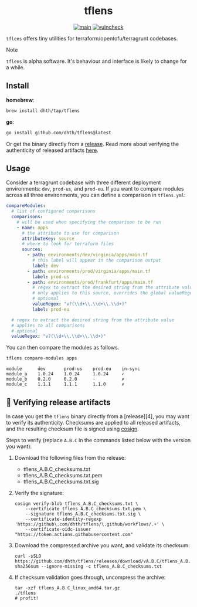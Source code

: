 <p align="center">
  <h1 align="center">tflens</h1>
  <p align="center">
    <a href="https://github.com/dhth/tflens/actions/workflows/main.yml"><img alt="main" src="https://img.shields.io/github/actions/workflow/status/dhth/tflens/main.yml?style=flat-square"></a>
    <a href="https://github.com/dhth/tflens/actions/workflows/vulncheck.yml"><img alt="vulncheck" src="https://img.shields.io/github/actions/workflow/status/dhth/tflens/vulncheck.yml?style=flat-square&label=vulncheck"></a>
  </p>
</p>

`tflens` offers tiny utilities for terraform/opentofu/terragrunt codebases.

> [!NOTE]
> `tflens` is alpha software. It's behaviour and interface is likely to change
> for a while.

Install
---

**homebrew**:

```sh
brew install dhth/tap/tflens
```

**go**:

```sh
go install github.com/dhth/tflens@latest
```

Or get the binary directly from a [release][1]. Read more about verifying the
authenticity of released artifacts [here](#-verifying-release-artifacts).

Usage
---

Consider a terragrunt codebase with three different deployment environments:
`dev`, `prod-us`, and `prod-eu`. If you want to compare modules across all three
environments, you can define a comparison in `tflens.yml`:

```yaml
compareModules:
  # list of configured comparisons
  comparisons:
    # will be used when specifying the comparison to be run
    - name: apps
      # the attribute to use for comparison
      attributeKey: source
      # where to look for terraform files
      sources:
        - path: environments/dev/virginia/apps/main.tf
          # this label will appear in the comparison output
          label: dev
        - path: environments/prod/virginia/apps/main.tf
          label: prod-us
        - path: environments/prod/frankfurt/apps/main.tf
          # regex to extract the desired string from the attribute value
          # only applies to this source, overrides the global valueRegex
          # optional
          valueRegex: "v?(\\d+\\.\\d+\\.\\d+)"
          label: prod-eu

  # regex to extract the desired string from the attribute value
  # applies to all comparisons
  # optional
  valueRegex: "v?(\\d+\\.\\d+\\.\\d+)"
```

You can then compare the modules as follows.

```bash
tflens compare-modules apps
```

```text
module      dev       prod-us    prod-eu    in-sync
module_a    1.0.24    1.0.24     1.0.24     ✓
module_b    0.2.0     0.2.0      -          ✗
module_c    1.1.1     1.1.1      1.1.0      ✗
```

🔐 Verifying release artifacts
---

In case you get the `tflens` binary directly from a [release][4], you may want to
verify its authenticity. Checksums are applied to all released artifacts, and
the resulting checksum file is signed using
[cosign](https://docs.sigstore.dev/cosign/installation/).

Steps to verify (replace `A.B.C` in the commands listed below with the version
you want):

1. Download the following files from the release:

    - tflens_A.B.C_checksums.txt
    - tflens_A.B.C_checksums.txt.pem
    - tflens_A.B.C_checksums.txt.sig

2. Verify the signature:

   ```shell
   cosign verify-blob tflens_A.B.C_checksums.txt \
       --certificate tflens_A.B.C_checksums.txt.pem \
       --signature tflens_A.B.C_checksums.txt.sig \
       --certificate-identity-regexp 'https://github\.com/dhth/tflens/\.github/workflows/.+' \
       --certificate-oidc-issuer "https://token.actions.githubusercontent.com"
   ```

3. Download the compressed archive you want, and validate its checksum:

   ```shell
   curl -sSLO https://github.com/dhth/tflens/releases/download/vA.B.C/tflens_A.B.C_linux_amd64.tar.gz
   sha256sum --ignore-missing -c tflens_A.B.C_checksums.txt
   ```

3. If checksum validation goes through, uncompress the archive:

   ```shell
   tar -xzf tflens_A.B.C_linux_amd64.tar.gz
   ./tflens
   # profit!
   ```

[1]: https://github.com/dhth/tflens/releases
